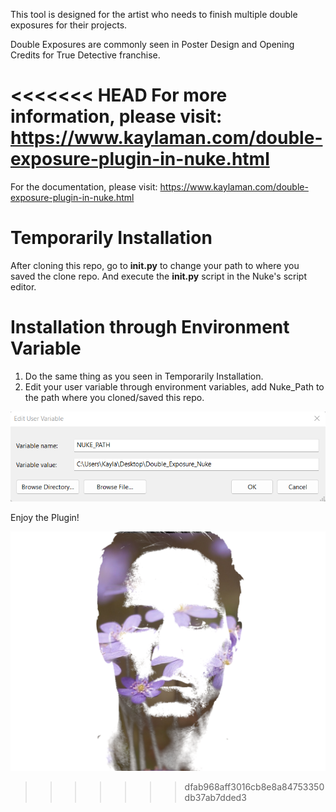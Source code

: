 This tool is designed for the artist who needs to finish multiple double exposures for their projects.

Double Exposures are commonly seen in Poster Design and Opening Credits for True Detective franchise.

<<<<<<< HEAD
For more information, please visit: https://www.kaylaman.com/double-exposure-plugin-in-nuke.html
=======
For the documentation, please visit: https://www.kaylaman.com/double-exposure-plugin-in-nuke.html

# Temporarily Installation 
After cloning this repo, go to **init.py** to change your path to where you saved the clone repo. And execute the **init.py** script in the Nuke's script editor.

# Installation through Environment Variable
1. Do the same thing as you seen in Temporarily Installation.
2. Edit your user variable through environment variables, add Nuke_Path to the path where you cloned/saved this repo.


![alt text](https://github.com/moonyuet/Double_Exposure_Nuke/blob/main/examples/env/Screenshot%202022-06-05%20132408.png)

Enjoy the Plugin!

![alt text](https://github.com/moonyuet/Double_Exposure_Nuke/blob/aefe1736bf4c4de6d6c39672619af26b4e155d9c/examples/DE_1.png)
>>>>>>> dfab968aff3016cb8e8a84753350db37ab7dded3
